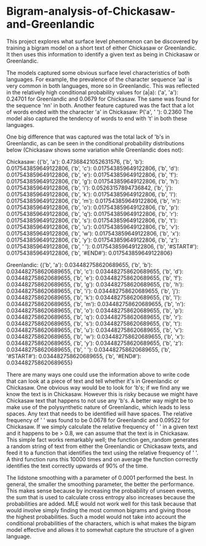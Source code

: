 # Bigram-analysis-of-Chickasaw-and-Greenlandic

This project explores what surface level phenomenon can be discovered by training a bigram model on a short text of either Chickasaw or Greenlandic. It then uses this information to identify a given text as being in Chickasaw or Greenlandic. 


The models captured some obvious surface level characteristics of both languages. For 
example, the prevalence of the character sequence 'aa' is very common in both languages,
more so in Greenlandic. This was reflected in the relatively high conditional probability 
values for (a|a): ('a', 'a'): 0.24701 for Greenlandic and 0.0679 for Chickasaw. 
The same was found for the sequence 'nn' in both. Another feature captured 
was the fact that a lot of words ended with the character 'a' in Chickasaw: P('a', ' '): 0.2360
The model also captured the tendency of words to end with 't' in both these languages. 

One big difference that was captured was the total lack of 'b's in Greenlandic, as can be 
seen in the conditional probability distributions below (Chickasaw shows some variation
while Greenlandic does not):
    
Chickasaw:
{('b', 'a'): 0.47368421052631576, ('b', 'b'): 0.017543859649122806, ('b', 'c'): 0.017543859649122806, 
('b', 'd'): 0.017543859649122806, ('b', 'e'): 0.017543859649122806, ('b', 'f'): 0.017543859649122806, 
('b', 'g'): 0.017543859649122806, ('b', 'h'): 0.017543859649122806, ('b', 'i'): 0.05263157894736842, 
('b', 'j'): 0.017543859649122806, ('b', 'k'): 0.017543859649122806, ('b', 'l'): 0.017543859649122806, 
('b', 'm'): 0.017543859649122806, ('b', 'n'): 0.017543859649122806, ('b', 'o'): 0.017543859649122806, 
('b', 'p'): 0.017543859649122806, ('b', 'q'): 0.017543859649122806, ('b', 'r'): 0.017543859649122806, 
('b', 's'): 0.017543859649122806, ('b', 't'): 0.017543859649122806, ('b', 'u'): 0.017543859649122806, 
('b', 'v'): 0.017543859649122806, ('b', 'w'): 0.017543859649122806, ('b', 'x'): 0.017543859649122806, 
('b', 'y'): 0.017543859649122806, ('b', 'z'): 0.017543859649122806, ('b', ' '): 0.017543859649122806, 
('b', '#START#'): 0.017543859649122806, ('b', '#END#'): 0.017543859649122806}

 Greenlandic:
{('b', 'a'): 0.034482758620689655, ('b', 'b'): 0.034482758620689655, ('b', 'c'): 0.034482758620689655, 
('b', 'd'): 0.034482758620689655, ('b', 'e'): 0.034482758620689655, ('b', 'f'): 0.034482758620689655, 
('b', 'g'): 0.034482758620689655, ('b', 'h'): 0.034482758620689655, ('b', 'i'): 0.034482758620689655, 
('b', 'j'): 0.034482758620689655, ('b', 'k'): 0.034482758620689655, ('b', 'l'): 0.034482758620689655, 
('b', 'm'): 0.034482758620689655, ('b', 'n'): 0.034482758620689655, ('b', 'o'): 0.034482758620689655, 
('b', 'p'): 0.034482758620689655, ('b', 'q'): 0.034482758620689655, ('b', 'r'): 0.034482758620689655, 
('b', 's'): 0.034482758620689655, ('b', 't'): 0.034482758620689655, ('b', 'u'): 0.034482758620689655, 
('b', 'v'): 0.034482758620689655, ('b', 'w'): 0.034482758620689655, ('b', 'x'): 0.034482758620689655, 
('b', 'y'): 0.034482758620689655, ('b', 'z'): 0.034482758620689655, ('b', ' '): 0.034482758620689655, 
('b', '#START#'): 0.034482758620689655, ('b', '#END#'): 0.034482758620689655}

 
There are many ways one could use the information above to write code that can 
look at a piece of text and tell whether it's in Greenlandic or Chickasaw. One
obvious way would be to look for 'b's; if we find any we know the text is in Chickasaw.
However this is risky because we might have Chickasaw text that happens to not use any
'b's. A better way might be to make use of the polysynthetic nature of Greenlandic, 
which leads to less spaces. Any text that needs to be identified will have spaces. 
The relative frequency of ' ' was found to be 0.0678 for Greenlandic and 0.09522 for 
Chickasaw. If we simply calculate the relative frequency of ' ' in a given text and it
happens to be > 0.8, we can assume that the text is in Chickasaw. This simple fact works 
remarkably well; the function gen_random generates a random string of text from either 
the Greenlandic or Chickasaw texts, and feed it to a function that identifies the 
text using the relative frequency of ' '. A third function runs this 10000 times
and on average the function correctly identifies the text correctly upwards of 90% of the time. 

The lidstone smoothing with a parameter of 0.0001 performed the 
best. In general, the smaller the smoothing parameter, the better the performance. This makes 
sense because by increasing the probability of unseen events, the sum that is used to calculate
cross entropy also increases because the probabilities are added. MLE would not work well for 
this task because that would involve simply finding the most common bigrams and giving those
the highest probabilities. Such a model would not take into account the conditional probabilities
of the characters, which is what makes the bigram model effective and allows it to somewhat capture
the structure of a given language.
